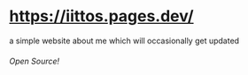 # https://iittos.pages.dev/
a simple website about me which will occasionally get updated

<h6> Open Source! </h76>
